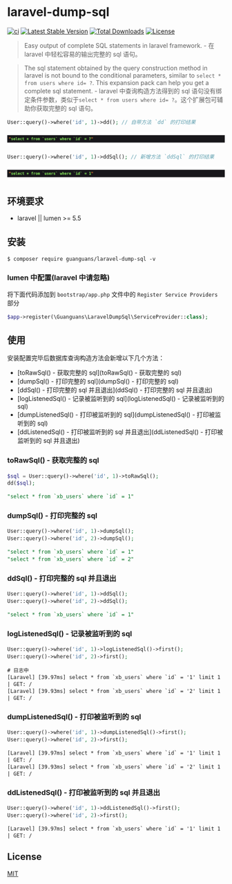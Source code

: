 # laravel-dump-sql

[![ci](https://github.com/guanguans/laravel-dump-sql/actions/workflows/ci.yml/badge.svg)](https://github.com/guanguans/laravel-dump-sql/actions/workflows/ci.yml)
[![Latest Stable Version](https://poser.pugx.org/guanguans/laravel-dump-sql/v)](//packagist.org/packages/guanguans/laravel-dump-sql)
[![Total Downloads](https://poser.pugx.org/guanguans/laravel-dump-sql/downloads)](//packagist.org/packages/guanguans/laravel-dump-sql)
[![License](https://poser.pugx.org/guanguans/laravel-dump-sql/license)](//packagist.org/packages/guanguans/laravel-dump-sql)

> Easy output of complete SQL statements in laravel framework. - 在 laravel 中轻松容易的输出完整的 sql 语句。

> The sql statement obtained by the query construction method in laravel is not bound to the conditional parameters, similar to `select * from users where id= ?`. This expansion pack can help you get a complete sql statement. - laravel 中查询构造方法得到的 sql 语句没有绑定条件参数，类似于`select * from users where id= ?`。这个扩展包可辅助你获取完整的 sql 语句。

```php
User::query()->where('id', 1)->dd(); // 自带方法 `dd` 的打印结果
```

![](docs/dd.png)

```php
User::query()->where('id', 1)->ddSql(); // 新增方法 `ddSql` 的打印结果
```

![](docs/ddSql.png)

## 环境要求

* laravel || lumen >= 5.5

## 安装

```shell
$ composer require guanguans/laravel-dump-sql -v
```

### lumen 中配置(laravel 中请忽略)

将下面代码添加到 `bootstrap/app.php` 文件中的 `Register Service Providers` 部分

```php
$app->register(\Guanguans\LaravelDumpSql\ServiceProvider::class);
```

## 使用

安装配置完毕后数据库查询构造方法会新增以下几个方法：

* [toRawSql() - 获取完整的 sql](toRawSql() - 获取完整的 sql)
* [dumpSql() - 打印完整的 sql](dumpSql() - 打印完整的 sql)
* [ddSql() - 打印完整的 sql 并且退出](ddSql() - 打印完整的 sql 并且退出)
* [logListenedSql() - 记录被监听到的 sql](logListenedSql() - 记录被监听到的 sql)
* [dumpListenedSql() - 打印被监听到的 sql](dumpListenedSql() - 打印被监听到的 sql)
* [ddListenedSql() - 打印被监听到的 sql 并且退出](ddListenedSql() - 打印被监听到的 sql 并且退出)

### toRawSql() - 获取完整的 sql

```php
$sql = User::query()->where('id', 1)->toRawSql();
dd($sql);
```

```sql
"select * from `xb_users` where `id` = 1"
```

### dumpSql() - 打印完整的 sql

```php
User::query()->where('id', 1)->dumpSql();
User::query()->where('id', 2)->dumpSql();
```

```sql
"select * from `xb_users` where `id` = 1"
"select * from `xb_users` where `id` = 2"
```

### ddSql() - 打印完整的 sql 并且退出

```php
User::query()->where('id', 1)->ddSql();
User::query()->where('id', 2)->ddSql();
```

```sql
"select * from `xb_users` where `id` = 1"
```

### logListenedSql() - 记录被监听到的 sql

```php
User::query()->where('id', 1)->logListenedSql()->first();
User::query()->where('id', 2)->first();
```

```shell
# 日志中
[Laravel] [39.97ms] select * from `xb_users` where `id` = '1' limit 1 | GET: /
[Laravel] [39.93ms] select * from `xb_users` where `id` = '2' limit 1 | GET: /
```

### dumpListenedSql() - 打印被监听到的 sql

```php
User::query()->where('id', 1)->dumpListenedSql()->first();
User::query()->where('id', 2)->first();
```

```shell
[Laravel] [39.97ms] select * from `xb_users` where `id` = '1' limit 1 | GET: /
[Laravel] [39.93ms] select * from `xb_users` where `id` = '2' limit 1 | GET: /
```

### ddListenedSql() - 打印被监听到的 sql 并且退出

```php
User::query()->where('id', 1)->ddListenedSql()->first();
User::query()->where('id', 2)->first();
```

```shell
[Laravel] [39.97ms] select * from `xb_users` where `id` = '1' limit 1 | GET: /
```

## License

[MIT](LICENSE)
